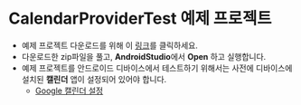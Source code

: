 
# CalendarProviderTest 예제 프로젝트

- 예제 프로젝트 다운로드를 위해 이 [링크](https://github.com/kwanulee/AndroidProgramming/releases/download/untagged-939c8993fd5f2939a526/CalendarProviderTest.zip)를 클릭하세요.
- 다운로드한 zip파일을 풀고, **AndroidStudio**에서 **Open** 하고 실행합니다.
- 예제 프로젝트를 안드로이드 디바이스에서 테스트하기 위해서는 사전에 디바이스에 설치된 **캘린더** 앱이 설정되어 있어야 합니다.
	- [Google 캘린더 설정](https://support.google.com/calendar/answer/6084644?co=GENIE.Platform%3DAndroid&hl=ko) 

